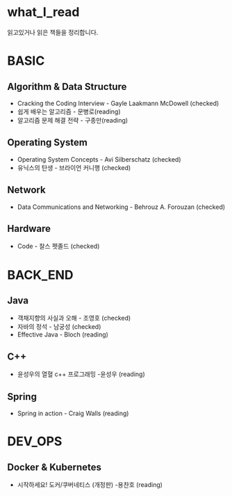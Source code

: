 # what_I_read
읽고있거나 읽은 책들을 정리합니다.

# BASIC

## Algorithm & Data Structure
- Cracking the Coding Interview - Gayle Laakmann McDowell (checked)  
- 쉽게 배우는 알고리즘 - 문병로(reading)  
- 알고리즘 문제 해결 전략 - 구종만(reading)  

## Operating System
- Operating System Concepts - Avi Silberschatz (checked)  
- 유닉스의 탄생 - 브라이언 커니행 (checked)  

## Network
- Data Communications and Networking - Behrouz A. Forouzan (checked)

## Hardware
- Code - 찰스 펫졸드 (checked)  

# BACK_END

## Java
- 객채지향의 사실과 오해 - 조영호 (checked)
- 자바의 정석 - 남궁성 (checked)  
- Effective Java - Bloch  (reading)

## C++
- 윤성우의 열혈 c++ 프로그래밍 -윤성우 (reading)  

## Spring
- Spring in action - Craig Walls  (reading)

# DEV_OPS

## Docker & Kubernetes
- 시작하세요! 도커/쿠버네티스 (개정판) -용찬호 (reading)
